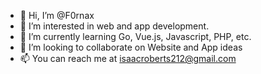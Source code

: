 - 👋 Hi, I’m @F0rnax
- 👀 I’m interested in web and app development.
- 🌱 I’m currently learning Go, Vue.js, Javascript, PHP, etc.
- 💞️ I’m looking to collaborate on Website and App ideas
- 📫 You can reach me at isaacroberts212@gmail.com

